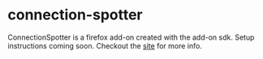 connection-spotter
==================

ConnectionSpotter is a firefox add-on created with the add-on sdk. Setup instructions coming soon. Checkout the [site](http://noahcarnahan.github.io/connection-spotter/) for more info.
